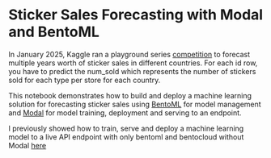 # Sticker Sales Forecasting with Modal and BentoML

In January 2025, Kaggle ran a playground series [competition](https://www.kaggle.com/competitions/playground-series-s5e1/overview) to forecast multiple years worth of sticker sales in different countries. For each id row, you have to predict the num_sold which represents the number of stickers sold for each type per store for each country.

This notebook demonstrates how to build and deploy a machine learning solution for forecasting sticker sales using [BentoML](https://www.bentoml.com/) for model management and [Modal](https://modal.com/) for model training, deployment and serving to an endpoint.

I previously showed how to train, serve and deploy a machine learning model to a live API endpoint with only bentoml and bentocloud without Modal [here](https://nbsanity.com/static/ac40bb062434c7446906d3eb8875e061/load.html) 